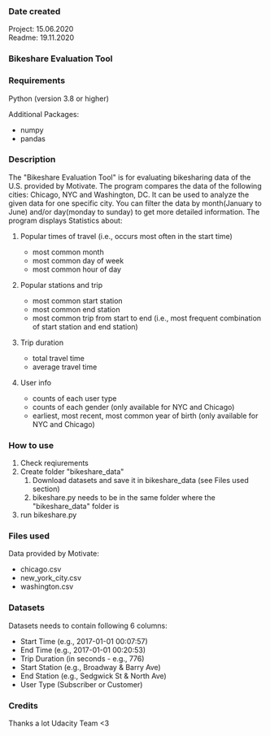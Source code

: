 ### Date created
Project: 15.06.2020    
Readme: 19.11.2020

### Bikeshare Evaluation Tool


### Requirements

Python (version 3.8 or higher)

Additional Packages:
 - numpy
 - pandas

### Description
The "Bikeshare Evaluation Tool" is for evaluating bikesharing data of the U.S. provided by Motivate.
The program compares the data of the following cities: Chicago, NYC and Washington, DC.
It can be used to analyze the given data for one specific city. You can filter the data by month(January to June) and/or day(monday to sunday) to get more detailed information.
The program displays Statistics about:

1. Popular times of travel (i.e., occurs most often in the start time)

    * most common month
    * most common day of week
    * most common hour of day

2. Popular stations and trip

    * most common start station
    * most common end station
    * most common trip from start to end (i.e., most frequent combination of start station and end station)

3. Trip duration

    * total travel time
    * average travel time

4. User info

    * counts of each user type
    * counts of each gender (only available for NYC and Chicago)
    * earliest, most recent, most common year of birth (only available for NYC and Chicago)
    
### How to use

1. Check reqiurements
1. Create folder "bikeshare_data"
    1. Download datasets and save it in bikeshare_data (see Files used section)
    1. bikeshare.py needs to be in the same folder where the "bikeshare_data" folder is
1. run bikeshare.py
 
### Files used
Data provided by Motivate:

* chicago.csv
* new_york_city.csv
* washington.csv

### Datasets
Datasets needs to contain following 6 columns:

* Start Time (e.g., 2017-01-01 00:07:57)
* End Time (e.g., 2017-01-01 00:20:53)
* Trip Duration (in seconds - e.g., 776)
* Start Station (e.g., Broadway & Barry Ave)
* End Station (e.g., Sedgwick St & North Ave)
* User Type (Subscriber or Customer)


### Credits
Thanks a lot Udacity Team <3
